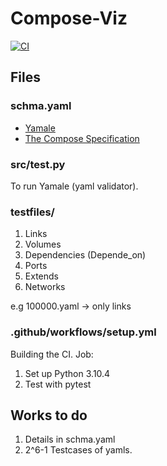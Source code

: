 # Compose-Viz
[![CI](https://github.com/wolfyeva/Compose-Viz/actions/workflows/setup.yml/badge.svg)](https://github.com/wolfyeva/Compose-Viz/actions/workflows/setup.yml)
## Files
### schma.yaml
- [Yamale](https://github.com/23andMe/Yamale#validators)
- [The Compose Specification](https://github.com/compose-spec/compose-spec/blob/master/spec.md)
### src/test.py
To run Yamale (yaml validator).
### testfiles/
1. Links
2. Volumes
3. Dependencies (Depende_on)
4. Ports
5. Extends
6. Networks

e.g 100000.yaml -> only links
### .github/workflows/setup.yml
Building the CI.
Job:
1. Set up Python 3.10.4
2. Test with pytest

## Works to do
1. Details in schma.yaml
2. 2^6-1 Testcases of yamls.
